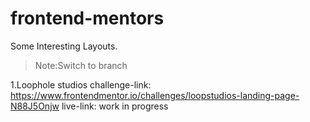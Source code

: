 # frontend-mentors
Some Interesting Layouts.

>  Note:Switch to branch
       
1.Loophole studios
challenge-link: https://www.frontendmentor.io/challenges/loopstudios-landing-page-N88J5Onjw
live-link: work in progress

